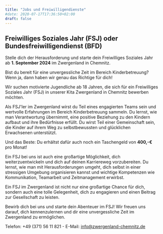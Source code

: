 ```yaml
---
title: "Jobs und Freiwilligendienste"
#date: 2020-07-17T17:36:50+02:00
draft: false
---
```


## Freiwilliges Soziales Jahr (FSJ) oder Bundesfreiwilligendienst (BFD)

Stelle dich der Herausforderung und starte dein Freiwilliges Soziales Jahr ab **1. September 2024** im Zwergenland in Chemnitz. 

Bist du bereit für eine unvergessliche Zeit im Bereich Kinderbetreuung? Wenn ja, dann haben wir genau das Richtige für dich!

Wir suchen motivierte Jugendliche ab 18 Jahren, die sich für ein Freiwilliges Soziales Jahr (FSJ) in unserer Kita Zwergenland in Chemnitz bewerben möchten.

Als FSJ'ler im Zwergenland wirst du Teil eines engagierten Teams sein und wertvolle Erfahrungen im Bereich Kinderbetreuung sammeln. Du lernst, wie man Verantwortung   übernimmt, eine positive Beziehung zu den Kindern aufbaut und ihre Bedürfnisse erfüllt. Du wirst Teil einer Gemeinschaft sein, die Kinder auf ihrem Weg zu selbstbewussten und glücklichen Erwachsenen unterstützt.

Und das Beste: Du erhältst dafür auch noch ein Taschengeld von **400,-€** pro Monat!

Ein FSJ bei uns ist auch eine großartige Möglichkeit, dich weiterzuentwickeln und dich auf deinen Karriereweg vorzubereiten. Du lernst, wie man mit Herausforderungen umgeht, dich selbst in einer stressigen Umgebung organisieren kannst und wichtige Kompetenzen wie Kommunikation, Teamarbeit und Zeitmanagement erwirbst.

Ein FSJ im Zwergenland ist nicht nur eine großartige Chance für dich, sondern auch eine tolle Gelegenheit, dich zu engagieren und einen Beitrag zur Gesellschaft zu leisten.

Bewirb dich bei uns und starte dein Abenteuer im FSJ! Wir freuen uns darauf, dich kennenzulernen und dir eine unvergessliche Zeit im Zwergenland zu ermöglichen. 

Telefon: +49 (371) 56 11 821 - E-Mail: [info@zwergenland-chemnitz.de](info@zwergenland-chemnitz.de)